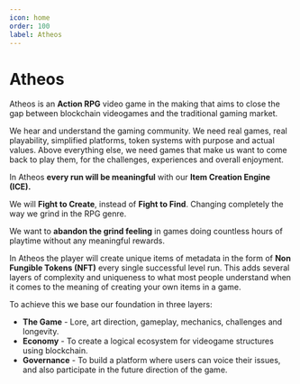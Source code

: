 ```yaml
---
icon: home
order: 100
label: Atheos
---
```

# Atheos
Atheos is an **Action RPG** video game in the making that aims to close the gap between blockchain videogames and the traditional gaming market.

We hear and understand the gaming community. We need real games, real playability, simplified platforms, token systems with purpose and actual values. Above everything else, we need games that make us want to come back to play them, for the challenges, experiences and overall enjoyment.

In Atheos **every run will be meaningful** with our **Item Creation Engine (ICE).**

We will **Fight to Create**, instead of **Fight to Find**. Changing completely the way we grind in the RPG genre.

We want to **abandon the grind feeling** in games doing countless hours of playtime without any meaningful rewards.

In Atheos the player will create unique items of metadata in the form of **Non Fungible Tokens (NFT)** every single successful level run.
This adds several layers of complexity and uniqueness to what most people understand when it comes to the meaning of creating your own items in a game.

To achieve this we base our foundation in three layers:  
* **The Game** - Lore, art direction, gameplay, mechanics, challenges and longevity.  
* **Economy** - To create a logical ecosystem for videogame structures using blockchain.
* **Governance** - To build a platform where users can voice their issues, and also participate in the future direction of the game.
